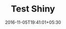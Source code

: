 ---
date: "2016-11-05T19:41:01+05:30"
draft: false
image: img/portfolio/barplot_static.jpg
showonlyimage: true
title: Test Shiny
url: "https://emily-kuehler.shinyapps.io/wnba-shiny-app/"
weight: 1
---